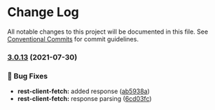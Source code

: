 # Change Log

All notable changes to this project will be documented in this file.
See [Conventional Commits](https://conventionalcommits.org) for commit guidelines.

### [3.0.13](https://github.com/furystack/furystack/compare/@furystack/rest-client-fetch@1.2.21...@furystack/rest-client-fetch@3.0.13) (2021-07-30)


### 🐛 Bug Fixes

* **rest-client-fetch:** added response ([ab5938a](https://github.com/furystack/furystack/commit/ab5938a6b02de40ae19095adc3c620b1960c1f65))
* **rest-client-fetch:** response parsing ([6cd03fc](https://github.com/furystack/furystack/commit/6cd03fc6d8efafaa712e1196d08accc0ae1f9046))
